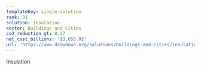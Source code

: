 ```yaml
---
templateKey: single-solution
rank: 31
solution: Insulation
sector: Buildings and Cities
co2_reduction_gt: 8.27
net_cost_billions: '$3,655.92'
url: 'https://www.drawdown.org/solutions/buildings-and-cities/insulation'
---
```


Insulation